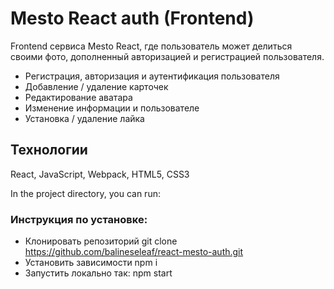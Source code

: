 # Mesto React auth (Frontend)

Frontend сервиса Mesto React, где пользователь может делиться своими фото, дополненный авторизацией и регистрацией пользователя.

- Регистрация, авторизация и аутентификация пользователя
- Добавление / удаление карточек
- Редактирование аватара
- Изменение информации и пользователе
- Установка / удаление лайка

## Технологии

React, JavaScript, Webpack, HTML5, CSS3

In the project directory, you can run:

### Инструкция по установке:

- Клонировать репозиторий git clone https://github.com/balineseleaf/react-mesto-auth.git
- Установить зависимости npm i
- Запустить локально так: npm start
